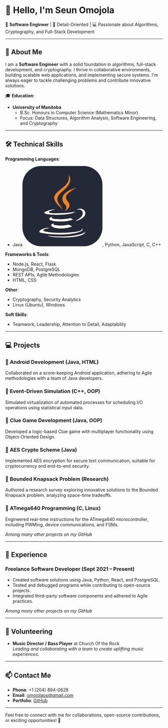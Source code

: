 # 👋 Hello, I'm Seun Omojola  

🚀 **Software Engineer** | 🌟 Detail-Oriented | 💻 Passionate about Algorithms, Cryptography, and Full-Stack Development  

---

## 📜 **About Me**  

I am a **Software Engineer** with a solid foundation in algorithms, full-stack development, and cryptography. I thrive in collaborative environments, building scalable web applications, and implementing secure systems. I'm always eager to tackle challenging problems and contribute innovative solutions.  

🎓 **Education**:  
- **University of Manitoba**  
  - B.Sc. Honours in Computer Science (Mathematics Minor)  
  - Focus: Data Structures, Algorithm Analysis, Software Engineering, and Cryptography  

---

## 🛠️ **Technical Skills**  

**Programming Languages**:  
- Java<svg xmlns="http://www.w3.org/2000/svg" width="256" height="256" fill="none" viewBox="0 0 256 256"><rect width="256" height="256" fill="#242938" rx="60"/><path fill="#fff" d="M101.634 182.619C101.634 182.619 93.9548 187.293 106.979 188.63C122.707 190.634 131.023 190.299 148.386 186.962C148.386 186.962 153.06 189.971 159.406 192.306C120.331 209.002 70.9089 191.304 101.634 182.619ZM96.6252 160.914C96.6252 160.914 88.2753 167.26 101.299 168.593C118.327 170.262 131.69 170.597 154.732 165.926C154.732 165.926 157.741 169.267 162.747 170.936C115.664 184.961 62.8975 172.269 96.6252 160.917V160.914ZM188.795 198.984C188.795 198.984 194.471 203.658 182.449 207.334C160.073 214.012 88.6104 216.019 68.5735 207.334C61.564 204.325 74.9197 199.982 79.2587 199.319C83.6012 198.317 85.9366 198.317 85.9366 198.317C78.2569 192.973 34.8424 209.337 63.8959 214.046C143.709 227.073 209.499 208.37 188.792 199.018L188.795 198.984ZM105.307 138.203C105.307 138.203 68.9052 146.888 92.2793 149.89C102.298 151.223 122 150.892 140.368 149.555C155.396 148.221 170.458 145.548 170.458 145.548C170.458 145.548 165.113 147.886 161.441 150.222C124.342 159.915 53.2107 155.573 73.5827 145.554C90.9526 137.204 105.307 138.203 105.307 138.203V138.203ZM170.423 174.604C207.83 155.234 190.46 136.534 178.438 138.873C175.429 139.54 174.096 140.207 174.096 140.207C174.096 140.207 175.097 138.203 177.436 137.54C201.145 129.19 219.849 162.586 169.757 175.61C169.757 175.61 170.092 175.275 170.423 174.608V174.604ZM108.979 227.364C145.046 229.703 200.147 226.03 201.484 208.995C201.484 208.995 198.817 215.673 171.764 220.683C141.042 226.359 102.968 225.692 80.5957 222.016C80.5957 222.016 85.2698 226.023 108.982 227.36L108.979 227.364Z"/><path fill="#F58219" d="M147.685 28C147.685 28 168.389 49.0388 127.983 80.7594C95.5891 106.472 120.632 121.168 127.983 137.861C108.948 120.833 95.2609 105.802 104.606 91.7762C118.331 71.0828 156.062 61.0644 147.685 28ZM137 123.842C146.683 134.862 134.333 144.881 134.333 144.881C134.333 144.881 159.044 132.195 147.692 116.494C137.338 101.466 129.324 94.1184 172.738 69.0689C172.738 69.0689 104.278 86.0968 137.007 123.835L137 123.842Z"/></svg>, Python, JavaScript, C, C++  

**Frameworks & Tools**:  
- Node.js, React, Flask  
- MongoDB, PostgreSQL  
- REST APIs, Agile Methodologies  
- HTML, CSS  

**Other**:  
- Cryptography, Security Analytics  
- Linux (Ubuntu), Windows  

**Soft Skills**:  
- Teamwork, Leadership, Attention to Detail, Adaptability  

---

## 💻 **Projects**  

### 🔹 **Android Development (Java, HTML)**  
Collaborated on a score-keeping Android application, adhering to Agile methodologies with a team of Java developers.  

### 🔹 **Event-Driven Simulation (C++, OOP)**  
Simulated virtualization of automated processes for scheduling I/O operations using statistical input data.  

### 🔹 **Clue Game Development (Java, OOP)**  
Developed a logic-based Clue game with multiplayer functionality using Object-Oriented Design.  

### 🔹 **AES Crypto Scheme (Java)**  
Implemented AES encryption for secure text communication, suitable for cryptocurrency and end-to-end security.  

### 🔹 **Bounded Knapsack Problem (Research)**  
Authored a research survey exploring innovative solutions to the Bounded Knapsack problem, analyzing space-time tradeoffs.  

### 🔹 **ATmega640 Programming (C, Linux)**  
Engineered real-time instructions for the ATmega640 microcontroller, including PWMing, device communications, and FSMs. 

_Among many other projects on my GitHub_

---

## 🌟 **Experience**  

### **Freelance Software Developer (Sept 2021 – Present)**  
- Created software solutions using Java, Python, React, and PostgreSQL.  
- Tested and debugged programs while contributing to open-source projects.  
- Integrated third-party software components and adhered to Agile practices.

_Among many other projects on my GitHub_

---

## 🎸 **Volunteering**  

- **Music Director / Bass Player** at Church Of the Rock  
  *Leading and collaborating with a team to create uplifting music experiences.*  

---

## 📫 **Contact Me**  

- **Phone**: +1 (204) 894-0628  
- **Email**: [omojolaos@gmail.com](mailto:omojolaos@gmail.com)  
- **Portfolio**: [GitHub](https://github.com/seun-OMJ)  

---

Feel free to connect with me for collaborations, open-source contributions, or exciting opportunities! 🌟  
